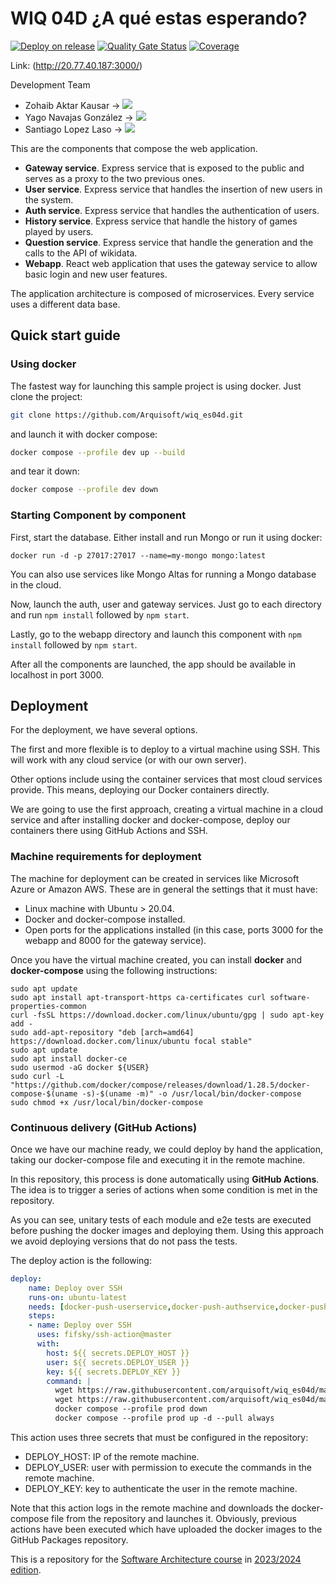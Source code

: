 # WIQ 04D ¿A qué estas esperando?

[![Deploy on release](https://github.com/Arquisoft/wiq_es04d/actions/workflows/release.yml/badge.svg)](https://github.com/Arquisoft/wiq_es04d/actions/workflows/release.yml)
[![Quality Gate Status](https://sonarcloud.io/api/project_badges/measure?project=Arquisoft_wiq_es04d&metric=alert_status)](https://sonarcloud.io/summary/new_code?id=Arquisoft_wiq_es04d)
[![Coverage](https://sonarcloud.io/api/project_badges/measure?project=Arquisoft_wiq_es04d&metric=coverage)](https://sonarcloud.io/summary/new_code?id=Arquisoft_wiq_es04d)

Link: (http://20.77.40.187:3000/)

Development Team
- Zohaib Aktar Kausar -> <a href="https://github.com/Verzidee"><img src="https://img.shields.io/badge/profile-Verzidee-black"></a> 
- Yago Navajas González -> <a href="https://github.com/yagonavajas"><img src="https://img.shields.io/badge/profile-yagonavajas-purple"></a> 
- Santiago Lopez Laso -> <a href="https://github.com/Santiago21112001"><img src="https://img.shields.io/badge/profile-Santiago21112001-green"></a>

This are the components that compose the web application.

- **Gateway service**. Express service that is exposed to the public and serves as a proxy to the two previous ones.
- **User service**. Express service that handles the insertion of new users in the system.
- **Auth service**. Express service that handles the authentication of users.
- **History service**. Express service that handle the history of games played by users.
- **Question service**. Express service that handle the generation and the calls to the API of wikidata.
- **Webapp**. React web application that uses the gateway service to allow basic login and new user features.

The application architecture is composed of microservices. Every service uses a different data base.

## Quick start guide

### Using docker

The fastest way for launching this sample project is using docker. Just clone the project:

```sh
git clone https://github.com/Arquisoft/wiq_es04d.git
```

and launch it with docker compose:

```sh
docker compose --profile dev up --build
```

and tear it down:

```sh
docker compose --profile dev down
```

### Starting Component by component

First, start the database. Either install and run Mongo or run it using docker:

```docker run -d -p 27017:27017 --name=my-mongo mongo:latest```

You can also use services like Mongo Altas for running a Mongo database in the cloud.

Now, launch the auth, user and gateway services. Just go to each directory and run `npm install` followed by `npm start`.

Lastly, go to the webapp directory and launch this component with `npm install` followed by `npm start`.

After all the components are launched, the app should be available in localhost in port 3000.

## Deployment

For the deployment, we have several options. 

The first and more flexible is to deploy to a virtual machine using SSH. This will work with any cloud service (or with our own server). 

Other options include using the container services that most cloud services provide. This means, deploying our Docker containers directly. 

We are going to use the first approach, creating a virtual machine in a cloud service and after installing docker and docker-compose, deploy our containers there using GitHub Actions and SSH.

### Machine requirements for deployment

The machine for deployment can be created in services like Microsoft Azure or Amazon AWS. These are in general the settings that it must have:

- Linux machine with Ubuntu > 20.04.
- Docker and docker-compose installed.
- Open ports for the applications installed (in this case, ports 3000 for the webapp and 8000 for the gateway service).

Once you have the virtual machine created, you can install **docker** and **docker-compose** using the following instructions:

```ssh
sudo apt update
sudo apt install apt-transport-https ca-certificates curl software-properties-common
curl -fsSL https://download.docker.com/linux/ubuntu/gpg | sudo apt-key add -
sudo add-apt-repository "deb [arch=amd64] https://download.docker.com/linux/ubuntu focal stable"
sudo apt update
sudo apt install docker-ce
sudo usermod -aG docker ${USER}
sudo curl -L "https://github.com/docker/compose/releases/download/1.28.5/docker-compose-$(uname -s)-$(uname -m)" -o /usr/local/bin/docker-compose
sudo chmod +x /usr/local/bin/docker-compose
```

### Continuous delivery (GitHub Actions)

Once we have our machine ready, we could deploy by hand the application, taking our docker-compose file and executing it in the remote machine. 

In this repository, this process is done automatically using **GitHub Actions**. The idea is to trigger a series of actions when some condition is met in the repository. 

As you can see, unitary tests of each module and e2e tests are executed before pushing the docker images and deploying them. Using this approach we avoid deploying versions that do not pass the tests.

The deploy action is the following:

```yml
deploy:
    name: Deploy over SSH
    runs-on: ubuntu-latest
    needs: [docker-push-userservice,docker-push-authservice,docker-push-gatewayservice,docker-push-webapp]
    steps:
    - name: Deploy over SSH
      uses: fifsky/ssh-action@master
      with:
        host: ${{ secrets.DEPLOY_HOST }}
        user: ${{ secrets.DEPLOY_USER }}
        key: ${{ secrets.DEPLOY_KEY }}
        command: |
          wget https://raw.githubusercontent.com/arquisoft/wiq_es04d/master/docker-compose.yml -O docker-compose.yml
          wget https://raw.githubusercontent.com/arquisoft/wiq_es04d/master/.env -O .env
          docker compose --profile prod down
          docker compose --profile prod up -d --pull always
```

This action uses three secrets that must be configured in the repository:
- DEPLOY_HOST: IP of the remote machine.
- DEPLOY_USER: user with permission to execute the commands in the remote machine.
- DEPLOY_KEY: key to authenticate the user in the remote machine.

Note that this action logs in the remote machine and downloads the docker-compose file from the repository and launches it. 
Obviously, previous actions have been executed which have uploaded the docker images to the GitHub Packages repository.

This is a repository for the [Software Architecture course](http://arquisoft.github.io/) in [2023/2024 edition](https://arquisoft.github.io/course2324.html). 
